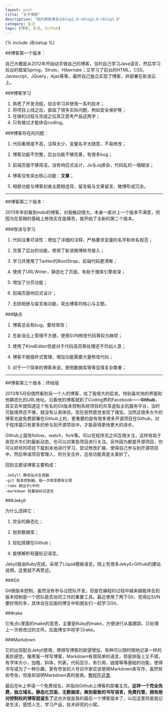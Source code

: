 ```yaml
---
layout: post
title: "关于博客"
description: "我的博客演变从blog1.0->blog2.0->blog3.0"
category: 生活
tags: [博客, 生活, Github]
---
```

{% include JB/setup %}

##博客第一个版本：

自己大概是从2012年开始动手做自己的博客，当时自己学习Java语言，然后学习后台的框架Spring，Struts，Hibernate；又学习了前台的HTML，CSS，Javascript，JQuery，Ajax等等，最终自己独立实现了博客，并部署在新浪云上。

###博客学习

1. 熟悉了开发流程，综合学习并使用一系列技术；
2. 将项目上线之后，面临了很多实际问题，例如安全保护等；
3. 在做的过程与完成之后真正思考产品这两字；
4. 只有做过才能体会coding。

###博客存在的问题：

1. 代码重用度不高，注释太少，变量名字太随意，不易修改；

2. 博客功能不完整，后台功能不够完善，有很多bug；

3. 前端页面不够简洁，没有响应式设计，Js与Jq掺杂，代码乱的一塌糊涂；

4. 博客没有突出核心功能：**文章**；

5. 相册功能与博客初衷主题相违背，留言板与文章留言、微博形成冗余。

***

##博客第二个版本：

2013年年初看到mdo的博客，对我触动很大。本身一直对上一个版本不满意，但因为在浆糊的基础上修改实在是痛苦，就开始了全新的第二个版本。

###改进与学习

1. 代码注重可读性：增加了详细的注释，严格要求变量的名字和命名规范；

2. 完善了后台的功能，使用了新浪微博账号接入；

3. 学习并使用了Twitter的BootStrap，前端代码更清晰；

4. 使用了URLWriter，静态化了页面，有助于搜索引擎收录；

5. 增加了分页功能；

6. 前端页面响应式设计；

7. 去除相册与留言板功能，突出博客的核心与主题。

###缺点

1. 博客总会有bug，要经常改；

2. 在新浪云上管理不方便，使用SVN修改代码等较为麻烦；

3. 使用了KindEditor但是对于代码高亮等处理还不尽如人意；

4. 博客不能插件式管理，增加功能需要大量修改代码；

5. 对于一个简单的博客来说，使用数据库等等显得复杂繁重；


***

##博客第三个版本：终结版

2013年5月份偶然看到另一个人的博客，给了我很大的启发，特别喜欢他的界面和他静态化的URL地址。沿着他的博客就到了Coding界的Facebook——**Github**， 其实去年就知道这个有名的Git版本控制系统项目的共享虚拟主机服务平台，当时可能境界还不够，就没有认真体验。现在突然感觉发现了瑰宝。当然这很多大牛的博客也是免费部署在Github上的，更重要的是有很多很多开源项目在Github，对于程序猿只有更多的参与到开源项目中，才能获得更快更大的进步。

Github上面有follow，watch，fork等。可以在程序员之间互相关注，这样有助于发现大牛们的最新动态，也可以对某些项目进行关注。另外因为都是开源项目，你可以把号的项目下载到本地进行学习，尝试修改扩展，使得自己参与到开源项目中，然后申请项目管理人，将分支合并，这些功能真是太美妙了。

回到主题该博客主要构成：

    -Jekyll 静态站点生成器
    -git 版本控制器，每一次改变都有记录
    -rake 相当于c中的
    -markdown 轻量级标记语言

###Jekyll

为什么选择它：

1. 完全的静态化；

2. 抛弃数据库；

3. 轻松搭建在Github；

4. 能够解析轻量标记语言。

Jekyll是由Ruby完成，采用了Liquid模板语言。网上有很多Jekyll+Github的建站说明，这里就不再赘述。

###Git

Git做版本控制，虽然没有参与过团队开发，但是在编程的过程中越来越能体会到版本控制是一个团队能否协同工作的重要工具。最近使用了两下Git，觉得比SVN要好用的多，具体会在后面的博文中和朋友们一起学习Git。

###rake

它有点c里面的make的意思，主要是Ruby的make，方便进行从属跟踪，只处理上一次修改过的文件。后面博文中将学习rake。

###Markdown

它的出现配合Jekyll使用，使得写博客的欲望增加，有种可以随时随地记录一样的美妙感觉。像黑客一样写博客，Markdown有很简单的语言，但是排版上又不错，有字体大小，加粗，斜体，列表，代码显示，有引用，链接等等基础的功能，使得书写成为了一种乐趣，更有夸张的人号召作家应该使用Markdown来写作，虽然有些夸张，但是却说明Markdown真的是爽。[教程在这里](http://wowubuntu.com/markdown/ "Markdown语法").

最后在tk上申请一个免费域名，并指向Github上博客的部署主页。**这样一个完全免费，独立域名，静态化页面，无数据库，爽到极致的书写语言，免费托管，拥有绝对控制权的博客就诞生了**这也许就是我的最后一个博客版本了，以后这里将是我记录生活，感悟人生，学习产品，技术研究的小窝。
